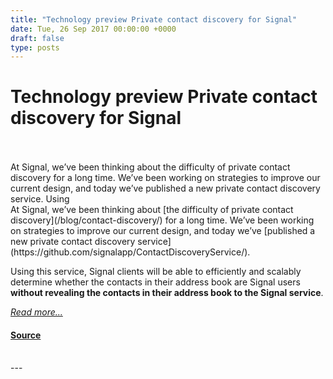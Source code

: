 ```yaml
---
title: "Technology preview Private contact discovery for Signal"
date: Tue, 26 Sep 2017 00:00:00 +0000
draft: false
type: posts
---
```

# Technology preview Private contact discovery for Signal

<br/>

<br/>
 At Signal, we’ve been thinking about the difficulty of private contact discovery for a long time. We’ve been working on strategies to improve our current design, and today we’ve published a new private contact discovery service. Using
<br/>
At Signal, we’ve been thinking about [the difficulty of private contact discovery](/blog/contact-discovery/) for a long time. We’ve been working on strategies to improve our current design, and today we’ve [published a new private contact discovery service](https://github.com/signalapp/ContactDiscoveryService/).

Using this service, Signal clients will be able to efficiently and scalably determine whether the contacts in their address book are Signal users **without revealing the contacts in their address book to the Signal service**.

[_Read more..._](https://signal.org/blog/private-contact-discovery/)

#### [Source](https://signal.org/blog/private-contact-discovery/)

<br/>
---
